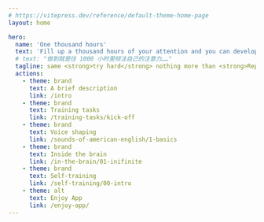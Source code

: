 ```yaml
---
# https://vitepress.dev/reference/default-theme-home-page
layout: home

hero:
  name: 'One thousand hours'
  text: 'Fill up a thousand hours of your attention and you can develop any skill you need...'
  # text: "做到就是往 1000 小时里倾注自己的注意力……"
  tagline: same <strong>try hard</strong> nothing more than <strong>Repeat enough in a short period of time</strong>。 — Li Xiaolai
  actions:
    - theme: brand
      text: A brief description
      link: /intro
    - theme: brand
      text: Training tasks
      link: /training-tasks/kick-off
    - theme: brand
      text: Voice shaping
      link: /sounds-of-american-english/1-basics
    - theme: brand
      text: Inside the brain
      link: /in-the-brain/01-inifinite
    - theme: brand
      text: Self-training
      link: /self-training/00-intro
    - theme: alt
      text: Enjoy App
      link: /enjoy-app/
---
```

